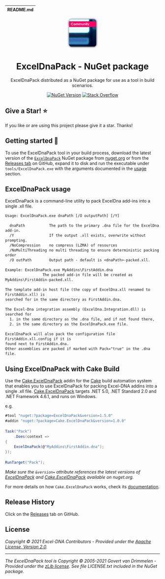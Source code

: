 | README.md |
|:---|

<div align="center">

<img src="asset/exceldnapack.png" alt="ExcelDnaPack - NuGet package" />

</div>

<h1 align="center">ExcelDnaPack - NuGet package</h1>
<div align="center">

ExcelDnaPack distributed as a NuGet package for use as a tool in build scenarios.

[![NuGet Version](http://img.shields.io/nuget/v/ExcelDnaPack.svg?style=flat-square)](https://www.nuget.org/packages/ExcelDnaPack/) [![Stack Overflow](https://img.shields.io/badge/stack%20overflow-excel--dna-orange.svg?style=flat-square)](http://stackoverflow.com/questions/tagged/excel-dna)

</div>

## Give a Star! :star:

If you like or are using this project please give it a star. Thanks!

## Getting started :rocket:

To use the ExcelDnaPack tool in your build process, download the latest version of the [`ExcelDnaPack`](https://www.nuget.org/packages/ExcelDnaPack/) NuGet package from [nuget.org](https://www.nuget.org/packages/ExcelDnaPack/) or from the [Releases tab](https://github.com/augustoproiete/ExcelDnaPack-NuGet/releases) on GitHub, expand it to disk and run the executable under `tools/ExcelDnaPack.exe` with the arguments documented in the [usage](https://github.com/augustoproiete/ExcelDnaPack-NuGet#exceldnapack-usage) section.

## ExcelDnaPack usage

ExcelDnaPack is a command-line utility to pack ExcelDna add-ins into a single .xll file.

```
Usage: ExcelDnaPack.exe dnaPath [/O outputPath] [/Y]

  dnaPath           The path to the primary .dna file for the ExcelDna add-in.
  /Y                If the output .xll exists, overwrite without prompting.
  /NoCompression    no compress (LZMA) of resources
  /NoMultiThreading no multi threading to ensure deterministic packing order
  /O outPath        Output path - default is <dnaPath>-packed.xll.

Example: ExcelDnaPack.exe MyAddins\FirstAddin.dna
                 The packed add-in file will be created as MyAddins\FirstAddin-packed.xll.

The template add-in host file (the copy of ExcelDna.xll renamed to FirstAddin.xll) is
searched for in the same directory as FirstAddin.dna.

The Excel-Dna integration assembly (ExcelDna.Integration.dll) is searched for
  1. in the same directory as the .dna file, and if not found there,
  2. in the same directory as the ExcelDnaPack.exe file.

ExcelDnaPack will also pack the configuration file FirstAddin.xll.config if it is
found next to FirstAddin.dna.
Other assemblies are packed if marked with Pack="true" in the .dna file.
```

## Using ExcelDnaPack with Cake Build

Use the [Cake.ExcelDnaPack](https://github.com/cake-contrib/Cake.ExcelDnaPack/) addin for the [Cake](https://cakebuild.net) build automation system that enables you to use ExcelDnaPack for packing Excel-DNA addins into a single .xll file. [Cake.ExcelDnaPack](https://github.com/cake-contrib/Cake.ExcelDnaPack/) targets .NET 5.0, .NET Standard 2.0 and .NET Framework 4.6.1, and runs on Windows.

e.g.

```csharp
#tool "nuget:?package=ExcelDnaPack&version=1.5.0"
#addin "nuget:?package=Cake.ExcelDnaPack&version=1.0.0"

Task("Pack")
    .Does(context =>
{
    ExcelDnaPack(@"MyAddins\FirstAddin.dna");
});

RunTarget("Pack");
```

_Make sure the `&version=` attribute references the latest versions of [ExcelDnaPack](https://www.nuget.org/packages/ExcelDnaPack/) and [Cake.ExcelDnaPack](https://www.nuget.org/packages/Cake.ExcelDnaPack/) available on nuget.org_.

For more details on how `Cake.ExcelDnaPack` works, check its [documentation](https://github.com/cake-contrib/Cake.ExcelDnaPack).

## Release History

Click on the [Releases](https://github.com/augustoproiete/ExcelDnaPack-NuGet/releases) tab on GitHub.

## License

_Copyright &copy; 2021 Excel-DNA Contributors - Provided under the [Apache License, Version 2.0](LICENSE)._

---

_The ExcelDnaPack tool is Copyright &copy; 2005-2021 Govert van Drimmelen - Provided under the [zLib license](https://opensource.org/licenses/Zlib). See file LICENSE.txt included in the NuGet package._
